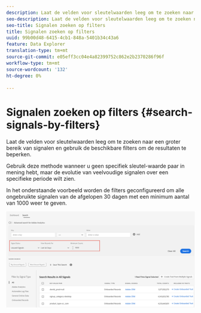 ```yaml
---
description: Laat de velden voor sleutelwaarden leeg om te zoeken naar een groter bereik van signalen en gebruik de beschikbare filters om de resultaten te beperken.
seo-description: Laat de velden voor sleutelwaarden leeg om te zoeken naar een groter bereik van signalen en gebruik de beschikbare filters om de resultaten te beperken.
seo-title: Signalen zoeken op filters
title: Signalen zoeken op filters
uuid: 99b00d48-6415-4cb1-848a-5401b34c43a6
feature: Data Explorer
translation-type: tm+mt
source-git-commit: e05eff3cc04e4a82399752c862e2b2370286f96f
workflow-type: tm+mt
source-wordcount: '132'
ht-degree: 0%

---
```



# Signalen zoeken op filters {#search-signals-by-filters}

Laat de velden voor sleutelwaarden leeg om te zoeken naar een groter bereik van signalen en gebruik de beschikbare filters om de resultaten te beperken.

Gebruik deze methode wanneer u geen specifiek sleutel-waarde paar in mening hebt, maar de evolutie van veelvoudige signalen over een specifieke periode wilt zien.

In het onderstaande voorbeeld worden de filters geconfigureerd om alle ongebruikte signalen van de afgelopen 30 dagen met een minimum aantal van 1000 weer te geven.

![](assets/signals-search-filters.png)